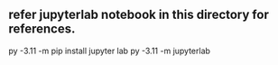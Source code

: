 ## refer jupyterlab notebook in this directory for references.

py -3.11 -m pip install jupyter lab
py -3.11 -m jupyterlab